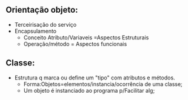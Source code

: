 ## Orientação objeto:
-	Terceirisação do serviço
-	Encapsulamento
	- Conceito Atributo/Variaveis =Aspectos Estruturais  
	- Operação/método = Aspectos funcionais

## Classe:
-	Estrutura q marca ou define um "tipo" com atributos e métodos.  
	- Forma:Objetos=elementos/instancia/ocorrência de uma classe;  
	- Um objeto é  instanciado ao programa p/Facilitar alg;    
	